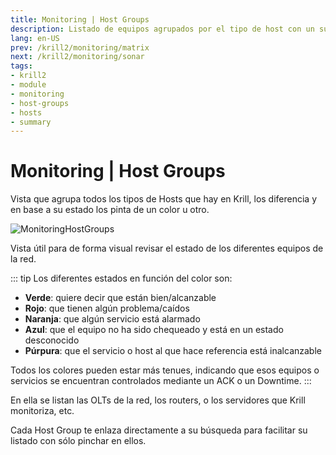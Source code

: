 ```yaml
---
title: Monitoring | Host Groups
description: Listado de equipos agrupados por el tipo de host con un sumario de estados de cada uno.
lang: en-US
prev: /krill2/monitoring/matrix
next: /krill2/monitoring/sonar
tags:
- krill2
- module
- monitoring
- host-groups
- hosts
- summary
---
```

# Monitoring | Host Groups

Vista que agrupa todos los tipos de Hosts que hay en Krill, los diferencia y en base a su estado los pinta de un color u otro.

![MonitoringHostGroups](@images/krill2/monitoring/0301.png)

Vista útil para de forma visual revisar el estado de los diferentes equipos de la red.

::: tip
Los diferentes estados en función del color son:
- **Verde**: quiere decir que están bien/alcanzable
- **Rojo**: que tienen algún problema/caídos
- **Naranja**: que algún servicio está alarmado
- **Azul**: que el equipo no ha sido chequeado y está en un estado desconocido
- **Púrpura**: que el servicio o host al que hace referencia está inalcanzable

Todos los colores pueden estar más tenues, indicando que esos equipos o servicios se encuentran controlados mediante un ACK o un Downtime.
:::

En ella se listan las OLTs de la red, los routers, o los servidores que Krill monitoriza, etc.

Cada Host Group te enlaza directamente a su búsqueda para facilitar su listado con sólo pinchar en ellos.
